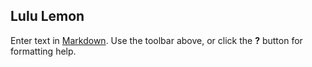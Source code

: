 ## Lulu Lemon

Enter text in [Markdown](http://daringfireball.net/projects/markdown/). Use the toolbar above, or click the **?** button for formatting help.
